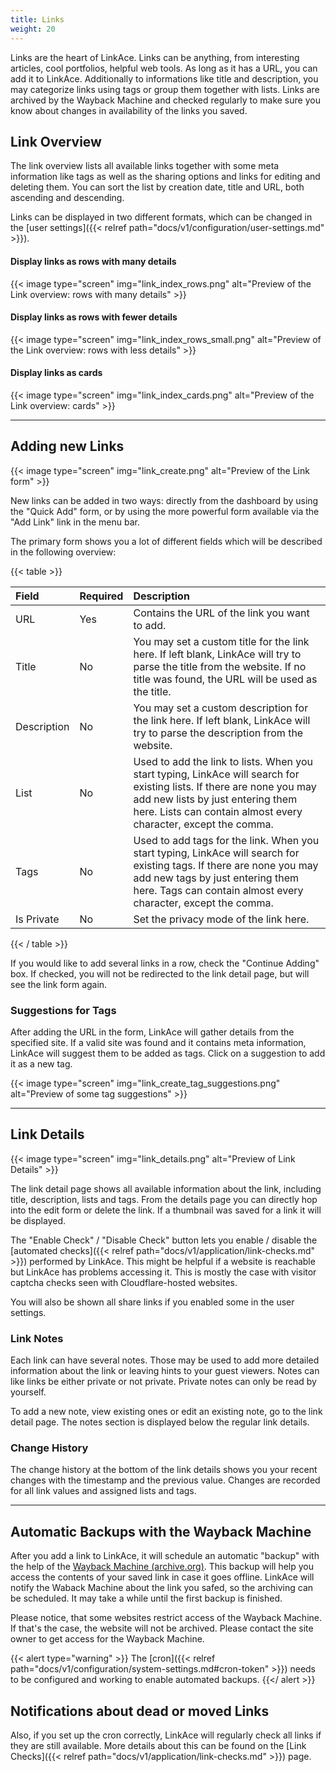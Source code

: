 ```yaml
---
title: Links
weight: 20
---
```


Links are the heart of LinkAce. Links can be anything, from interesting articles, cool portfolios, helpful web tools. As long as it has a URL, you can add it to LinkAce. Additionally to informations like title and description, you may categorize links using tags or group them together with lists. Links are archived by the Wayback Machine and checked regularly to make sure you know about changes in availability of the links you saved.

## Link Overview

The link overview lists all available links together with some meta information like tags as well as the sharing options and links for editing and deleting them. You can sort the list by creation date, title and URL, both ascending and descending.

Links can be displayed in two different formats, which can be changed in the [user settings]({{< relref path="docs/v1/configuration/user-settings.md" >}}).

#### Display links as rows with many details

{{< image type="screen" img="link_index_rows.png" alt="Preview of the Link overview: rows with many details" >}}

#### Display links as rows with fewer details

{{< image type="screen" img="link_index_rows_small.png" alt="Preview of the Link overview: rows with less details" >}}

#### Display links as cards

{{< image type="screen" img="link_index_cards.png" alt="Preview of the Link overview: cards" >}}


---


## Adding new Links

{{< image type="screen" img="link_create.png" alt="Preview of the Link form" >}}

New links can be added in two ways: directly from the dashboard by using the "Quick Add" form, or by using the more powerful form available via the "Add Link" link in the menu bar.

The primary form shows you a lot of different fields which will be described in the following overview:

{{< table >}}

| Field | Required | Description |
|:------|:---------|:------------|
| URL | Yes | Contains the URL of the link you want to add. |
| Title | No | You may set a custom title for the link here. If left blank, LinkAce will try to parse the title from the website. If no title was found, the URL will be used as the title. |
| Description | No | You may set a custom description for the link here. If left blank, LinkAce will try to parse the description from the website. |
| List | No | Used to add the link to lists. When you start typing, LinkAce will search for existing lists. If there are none you may add new lists by just entering them here. Lists can contain almost every character, except the comma. |
| Tags | No | Used to add tags for the link. When you start typing, LinkAce will search for existing tags. If there are none you may add new tags by just entering them here. Tags can contain almost every character, except the comma. |
| Is Private | No | Set the privacy mode of the link here. |

{{< / table >}}

If you would like to add several links in a row, check the "Continue Adding" box. If checked, you will not be redirected
to the link detail page, but will see the link form again.


### Suggestions for Tags

After adding the URL in the form, LinkAce will gather details from the specified site. If a valid site was found and it contains meta information, LinkAce will suggest them to be added as tags. Click on a suggestion to add it as a new tag.

{{< image type="screen" img="link_create_tag_suggestions.png" alt="Preview of some tag suggestions" >}}


---


## Link Details

{{< image type="screen" img="link_details.png" alt="Preview of Link Details" >}}

The link detail page shows all available information about the link, including title, description, lists and tags. From the details page you can directly hop into the edit form or delete the link. If a thumbnail was saved for a link it will be displayed.

The "Enable Check" / "Disable Check" button lets you enable / disable the [automated checks]({{< relref path="docs/v1/application/link-checks.md" >}}) performed by LinkAce. This might be helpful if a website is reachable but LinkAce has problems accessing it. This is mostly the case with visitor captcha checks seen with Cloudflare-hosted websites.

You will also be shown all share links if you enabled some in the user settings.

### Link Notes

Each link can have several notes. Those may be used to add more detailed information about the link or leaving hints to your guest viewers. Notes can like links be either private or not private. Private notes can only be read by yourself.

To add a new note, view existing ones or edit an existing note, go to the link detail page. The notes section is displayed below the regular link details.

### Change History

The change history at the bottom of the link details shows you your recent changes with the timestamp and the previous value. Changes are recorded for all link values and assigned lists and tags.


---


## Automatic Backups with the Wayback Machine

After you add a link to LinkAce, it will schedule an automatic "backup" with the help of the [Wayback Machine (archive.org)](https://archive.org/web/web.php).
This backup will help you access the contents of your saved link in case it goes offline. LinkAce will notify the Waback Machine about the link you safed, so the archiving can be scheduled. It may take a while until the first backup is finished.

Please notice, that some websites restrict access of the Wayback Machine. If that's the case, the website will not be archived. Please contact the site owner to get access for the Wayback Machine.

{{< alert type="warning" >}}
The [cron]({{< relref path="docs/v1/configuration/system-settings.md#cron-token" >}}) needs to be configured and working to enable automated backups.
{{</ alert >}}

## Notifications about dead or moved Links

Also, if you set up the cron correctly, LinkAce will regularly check all links if they are still available. More details about this can be found on the [Link Checks]({{< relref path="docs/v1/application/link-checks.md" >}}) page.
